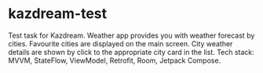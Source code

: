 # kazdream-test
Test task for Kazdream.
Weather app provides you with weather forecast by cities.
Favourite cities are displayed on the main screen.
City weather details are shown by click to the appropriate city card in the list.
Tech stack:
MVVM, StateFlow, ViewModel, Retrofit, Room, Jetpack Compose.
